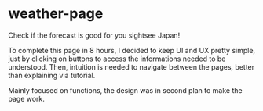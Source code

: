# weather-page
Check if the forecast is good for you sightsee Japan!

To complete this page in 8 hours, I decided to keep UI and UX pretty simple, just by clicking on buttons to access the informations needed to be understood. Then, intuition is needed to navigate between the pages, better than explaining via tutorial.

Mainly focused on functions, the design was in second plan to make the page work.
